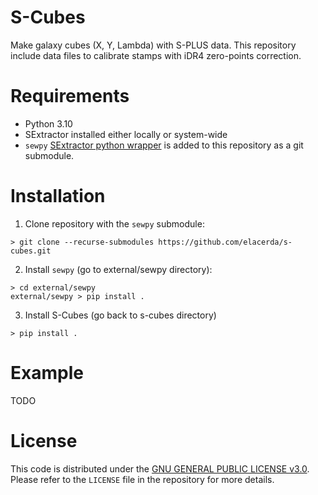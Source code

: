 # S-Cubes

Make galaxy cubes (X, Y, Lambda) with S-PLUS data. This repository include data files to calibrate stamps with iDR4 zero-points correction.

# Requirements

- Python 3.10
- SExtractor installed either locally or system-wide
- `sewpy` [SExtractor python wrapper](https://sewpy.readthedocs.io/en/latest/installation.html) is added to this repository as a git submodule.

# Installation

1. Clone repository with the `sewpy` submodule:

```
> git clone --recurse-submodules https://github.com/elacerda/s-cubes.git
```

2. Install `sewpy` (go to external/sewpy directory):

```
> cd external/sewpy
external/sewpy > pip install .
```

3. Install S-Cubes (go back to s-cubes directory)

```
> pip install .

```

# Example

TODO

# License

This code is distributed under the [GNU GENERAL PUBLIC LICENSE v3.0](LICENSE). Please refer to the `LICENSE` file in the repository for more details.
